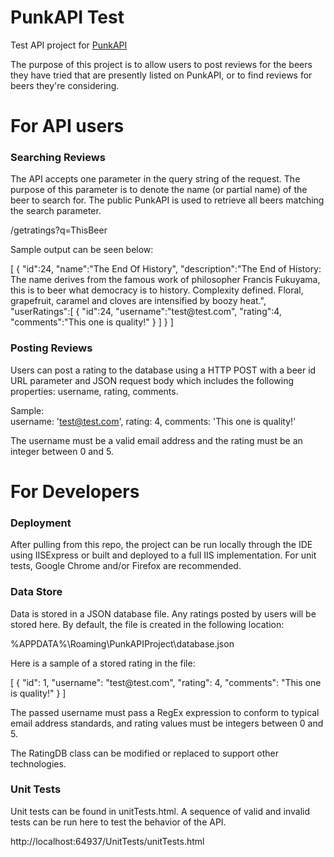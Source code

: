 # PunkAPI Test
 Test API project for <a href="https://punkapi.com/">PunkAPI</a>

 <p>The purpose of this project is to allow users to post reviews for the beers they have tried that are presently listed on PunkAPI, or to find reviews for beers they're considering.</p>

# For API users
<h3>Searching Reviews</h3>
<p>The API accepts one parameter in the query string of the request. The purpose of this parameter is to denote the name (or partial name) of the beer to search for. The public PunkAPI is used to retrieve all beers matching the search parameter.</p>

/getratings?q=ThisBeer

<p>Sample output can be seen below:</p>
[
	{
		"id":24,
		"name":"The End Of History",
		"description":"The End of History: The name derives from the famous work of philosopher Francis Fukuyama, this is to beer what democracy is to history. Complexity defined. Floral, grapefruit, caramel and cloves are intensified by boozy heat.",
		"userRatings":[
			{
				"id":24,
				"username":"test@test.com",
				"rating":4,
				"comments":"This one is quality!"
			}
		]
	}
]

<h3>Posting Reviews</h3>
<p>Users can post a rating to the database using a HTTP POST with a beer id URL parameter and JSON request body which includes the following properties: username, rating, comments.</p>

Sample:</br>
username: 'test@test.com', rating: 4, comments: 'This one is quality!'

<p>The username must be a valid email address and the rating must be an integer between 0 and 5.</p>

# For Developers
<h3>Deployment</h3>
<p>After pulling from this repo, the project can be run locally through the IDE using IISExpress or built and deployed to a full IIS implementation. For unit tests, Google Chrome and/or Firefox are recommended.</p>

<h3>Data Store</h3>
<p>Data is stored in a JSON database file. Any ratings posted by users will be stored here. By default, the file is created in the following location:</p>
%APPDATA%\Roaming\PunkAPIProject\database.json</br>

<p>Here is a sample of a stored rating in the file:</p>
[
	{
		"id": 1,
		"username": "test@test.com",
		"rating": 4,
		"comments": "This one is quality!"
	}
]</br>

<p>The passed username must pass a RegEx expression to conform to typical email address standards, and rating values must be integers between 0 and 5.</p>

<p>The RatingDB class can be modified or replaced to support other technologies.</p>

<h3>Unit Tests</h3>

<p>Unit tests can be found in unitTests.html. A sequence of valid and invalid tests can be run here to test the behavior of the API.</p>

http://localhost:64937/UnitTests/unitTests.html



  

